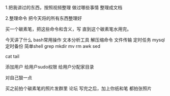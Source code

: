1.把我讲过的东西，按照视频整理
做过哪些事情
整理成文档


2.整理命令
把今天将的所有东西整理好

买一个碳素笔，把这些命令和含义，写
直到这个碳素笔水用完。

今天讲了什么
bash常用操作
文本分析工具
解压缩命令
文件传输
定时任务
mysql定时备份
简单shell
grep
mkdir
mv
rm
awk
sed

cat
tail

添加用户
给用户sudo权限
给用户分配家目录

对自己狠一点

买之前拍个碳素笔的照片发群里 论坛
写完之后，加上你纸和笔 都拍张照片 
